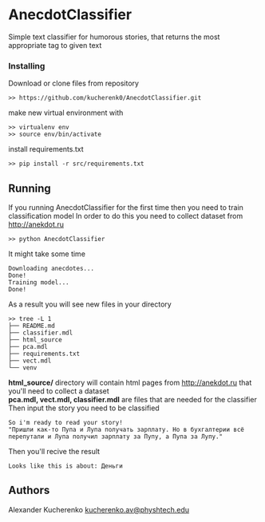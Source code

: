 # AnecdotClassifier

Simple text classifier for humorous stories, that returns the most appropriate tag to given text

### Installing

Download or clone files from repository 
```
>> https://github.com/kucherenk0/AnecdotClassifier.git
```
make new virtual environment with
```
>> virtualenv env
>> source env/bin/activate
```
install requirements.txt
```
>> pip install -r src/requirements.txt
```
## Running 

If you running AnecdotClassifier for the first time then you need to train classification model 
In order to do this you need to collect dataset from http://anekdot.ru

```
>> python AnecdotClassifier 
```
It might take some time

```
Downloading anecdotes...
Done!
Training model...
Done!
```
As a result you will see new files in your directory 
```
>> tree -L 1
├── README.md
├── classifier.mdl
├── html_source
├── pca.mdl
├── requirements.txt
├── vect.mdl
└── venv
```
**html_source/** directory will contain html pages from  http://anekdot.ru that you'll need to collect a dataset <br>
**pca.mdl, vect.mdl, classifier.mdl** are files that are needed for the classifier<br>
Then input the story you need to be classified
```
So i'm ready to read your story!
"Пришли как-то Пупа и Лупа получать зарплату. Но в бухгалтерии всё перепутали и Лупа получил зарплату за Пупу, а Пупа за Лупу."
```
Then you'll recive the result
```
Looks like this is about: Деньги
```

## Authors

Alexander Kucherenko kucherenko.av@physhtech.edu

